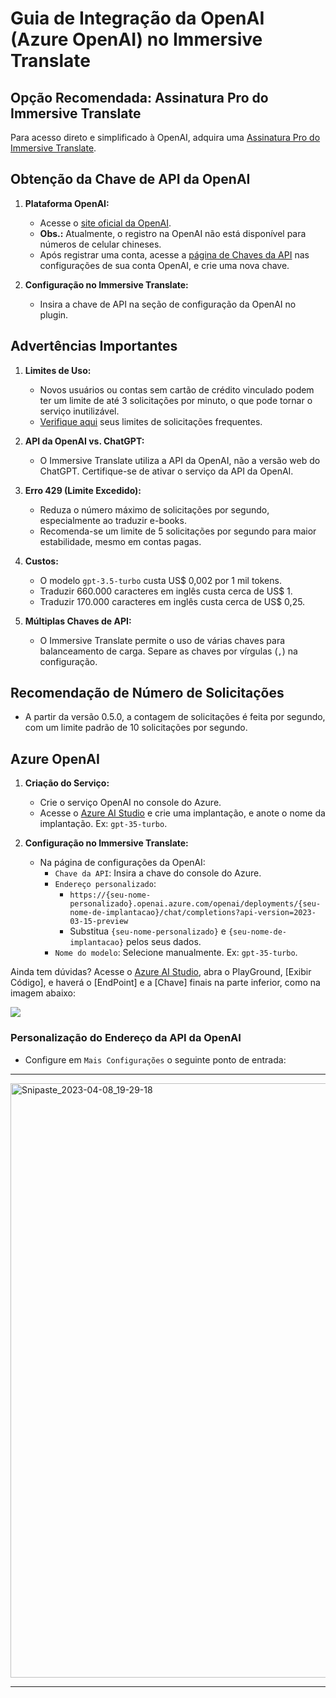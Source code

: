 # Guia de Integração da OpenAI (Azure OpenAI) no Immersive Translate

## Opção Recomendada: Assinatura Pro do Immersive Translate

Para acesso direto e simplificado à OpenAI, adquira uma [Assinatura Pro do Immersive Translate](https://immersivetranslate.com/en/pricing/).

## Obtenção da Chave de API da OpenAI

1. **Plataforma OpenAI:**
   - Acesse o [site oficial da OpenAI](https://openai.com/api/).
   - **Obs.:** Atualmente, o registro na OpenAI não está disponível para números de celular chineses.
   - Após registrar uma conta, acesse a [página de Chaves da API](https://platform.openai.com/account/api-keys) nas configurações de sua conta OpenAI, e crie uma nova chave.

2. **Configuração no Immersive Translate:**
   - Insira a chave de API na seção de configuração da OpenAI no plugin.

## Advertências Importantes

1. **Limites de Uso:**
   - Novos usuários ou contas sem cartão de crédito vinculado podem ter um limite de até 3 solicitações por minuto, o que pode tornar o serviço inutilizável.
   - [Verifique aqui](https://platform.openai.com/account/rate-limits) seus limites de solicitações frequentes.

2. **API da OpenAI vs. ChatGPT:**
   - O Immersive Translate utiliza a API da OpenAI, não a versão web do ChatGPT. Certifique-se de ativar o serviço da API da OpenAI.

3. **Erro 429 (Limite Excedido):**
   - Reduza o número máximo de solicitações por segundo, especialmente ao traduzir e-books.
   - Recomenda-se um limite de 5 solicitações por segundo para maior estabilidade, mesmo em contas pagas.

4. **Custos:**
   - O modelo `gpt-3.5-turbo` custa US$ 0,002 por 1 mil tokens.
   - Traduzir 660.000 caracteres em inglês custa cerca de US$ 1.
   - Traduzir 170.000 caracteres em inglês custa cerca de US$ 0,25.

5. **Múltiplas Chaves de API:**
   - O Immersive Translate permite o uso de várias chaves para balanceamento de carga. Separe as chaves por vírgulas (`,`) na configuração.

## Recomendação de Número de Solicitações

- A partir da versão 0.5.0, a contagem de solicitações é feita por segundo, com um limite padrão de 10 solicitações por segundo.

## Azure OpenAI

1. **Criação do Serviço:**
   - Crie o serviço OpenAI no console do Azure.
   - Acesse o [Azure AI Studio](https://oai.azure.com) e crie uma implantação, e anote o nome da implantação. Ex: `gpt-35-turbo`.

2. **Configuração no Immersive Translate:**
   - Na página de configurações da OpenAI:
     - `Chave da API`: Insira a chave do console do Azure.
     - `Endereço personalizado`:
       - `https://{seu-nome-personalizado}.openai.azure.com/openai/deployments/{seu-nome-de-implantacao}/chat/completions?api-version=2023-03-15-preview`
       - Substitua `{seu-nome-personalizado}` e `{seu-nome-de-implantacao}` pelos seus dados.
     - `Nome do modelo`: Selecione manualmente. Ex: `gpt-35-turbo`.

Ainda tem dúvidas? Acesse o [Azure AI Studio](https://oai.azure.com), abra o PlayGround, [Exibir Código], e haverá o [EndPoint] e a [Chave] finais na parte inferior, como na imagem abaixo:

![](/assets/docs/doc-assets/azure-openai-key.jpg)

### Personalização do Endereço da API da OpenAI

- Configure em `Mais Configurações` o seguinte ponto de entrada:

***

<img width="951" alt="Snipaste_2023-04-08_19-29-18" src="https://user-images.githubusercontent.com/5794691/230718739-ff661ce3-04af-4391-8efc-9a5a1c8374b0.png"/>

***